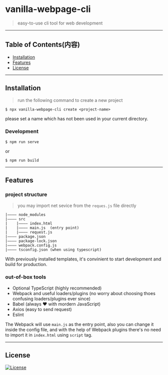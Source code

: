 # vanilla-webpage-cli

> easy-to-use cli tool for web development

---

## Table of Contents(内容) 

- [Installation](#installation)
- [Features](#feature)
- [License](#license)

---

## Installation

> run the following command to create a new project    

```shell
$ npx vanilla-webpage-cli create <project-name>
```
please set a name which has not been used in your current directory.

### Development

```shell
$ npm run serve
```
or

```shell
$ npm run build
```
---

## Features

### project structure

> you may import net sevice from the `reques.js` file directly

```
|———— node_modules
|———— src
|    |———— index.html
|    |———— main.js  (entry point)
|    |———— request.js
|———— package.json
|———— package-lock.json
|———— webpack.config.js
|———— tsconfig.json (when using typescript)
```

With previously installed templates, it's convinient to start development and build for production.

### out-of-box tools

- Optional TypeScript (highly recommended)
- Webpack and useful loaders/plugins (no worry about choosing thoes confusing loaders/plugins ever since)
- Babel (always ❤ with mordern JavaScript)
- Axios (easy to send request)
- Eslint 
  
The Webpack will use `main.js` as the entry point, also you can change it inside the config file, and with the help of Webpack plugins there's no need to import it in `index.html` using `script` tag.

---

## License

[![License](http://img.shields.io/:license-mit-blue.svg?style=flat-square)](http://badges.mit-license.org)